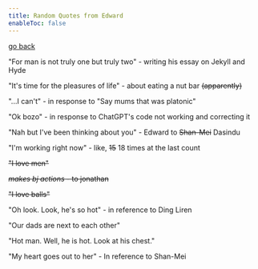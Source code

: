 ```yaml
---
title: Random Quotes from Edward
enableToc: false
---
```


[go back](Writings/Writings.md)

"For man is not truly one but truly two" - writing his essay on Jekyll and Hyde

"It's time for the pleasures of life" - about eating a nut bar ~~(apparently)~~

"...I can't" - in response to "Say mums that was platonic"

"Ok bozo" - in response to ChatGPT's code not working and correcting it

"Nah but I've been thinking about you" - Edward to ~~Shan-Mei~~ Dasindu

"I'm working right now" - like, ~~15~~ 18 times at the last count

~~"I love men"~~

~~*makes bj actions* - to jonathan~~

~~"I love balls"~~

"Oh look. Look, he's so hot" - in reference to Ding Liren

"Our dads are next to each other"

"Hot man. Well, he is hot. Look at his chest."

"My heart goes out to her" - In reference to Shan-Mei

